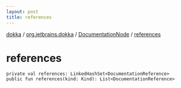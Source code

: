 ```yaml
---
layout: post
title: references
---
```

[dokka](../../index.md) / [org.jetbrains.dokka](../index.md) / [DocumentationNode](index.md) / [references](references.md)

# references

```
private val references: LinkedHashSet<DocumentationReference>
public fun references(kind: Kind): List<DocumentationReference>
```
